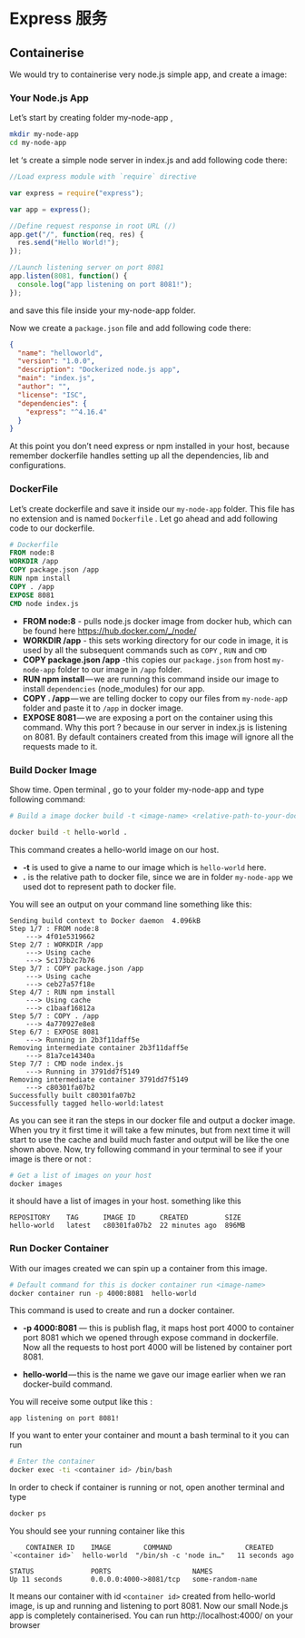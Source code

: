 # Express 服务

## Containerise

We would try to containerise very node.js simple app, and create a image:

### Your Node.js App

Let’s start by creating folder my-node-app ,

```bash
mkdir my-node-app
cd my-node-app
```

let ‘s create a simple node server in index.js and add following code there:

```js
//Load express module with `require` directive

var express = require("express");

var app = express();

//Define request response in root URL (/)
app.get("/", function(req, res) {
  res.send("Hello World!");
});

//Launch listening server on port 8081
app.listen(8081, function() {
  console.log("app listening on port 8081!");
});
```

and save this file inside your my-node-app folder.

Now we create a `package.json` file and add following code there:

```json
{
  "name": "helloworld",
  "version": "1.0.0",
  "description": "Dockerized node.js app",
  "main": "index.js",
  "author": "",
  "license": "ISC",
  "dependencies": {
    "express": "^4.16.4"
  }
}
```

At this point you don’t need express or npm installed in your host, because remember dockerfile handles setting up all the dependencies, lib and configurations.

### DockerFile

Let’s create dockerfile and save it inside our `my-node-app` folder. This file has no extension and is named `Dockerfile` . Let go ahead and add following code to our dockerfile.

```Dockerfile
# Dockerfile
FROM node:8
WORKDIR /app
COPY package.json /app
RUN npm install
COPY . /app
EXPOSE 8081
CMD node index.js
```

- **FROM node:8** - pulls node.js docker image from docker hub, which can be found here https://hub.docker.com/_/node/
- **WORKDIR /app** - this sets working directory for our code in image, it is used by all the subsequent commands such as `COPY` , `RUN` and `CMD`
- **COPY package.json /app** -this copies our `package.json` from host `my-node-app` folder to our image in `/app` folder.
- **RUN npm install** — we are running this command inside our image to install `dependencies` (node_modules) for our app.
- **COPY . /app** — we are telling docker to copy our files from `my-node-ap`p folder and paste it to `/app` in docker image.
- **EXPOSE 8081** — we are exposing a port on the container using this command. Why this port ? because in our server in index.js is listening on 8081. By default containers created from this image will ignore all the requests made to it.

### Build Docker Image

Show time. Open terminal , go to your folder my-node-app and type following command:

```bash
# Build a image docker build -t <image-name> <relative-path-to-your-dockerfile>

docker build -t hello-world .
```

This command creates a hello-world image on our host.

- **-t** is used to give a name to our image which is `hello-world` here.
- **.** is the relative path to docker file, since we are in folder `my-node-app` we used dot to represent path to docker file.

You will see an output on your command line something like this:

```
Sending build context to Docker daemon  4.096kB
Step 1/7 : FROM node:8
    ---> 4f01e5319662
Step 2/7 : WORKDIR /app
    ---> Using cache
    ---> 5c173b2c7b76
Step 3/7 : COPY package.json /app
    ---> Using cache
    ---> ceb27a57f18e
Step 4/7 : RUN npm install
    ---> Using cache
    ---> c1baaf16812a
Step 5/7 : COPY . /app
    ---> 4a770927e8e8
Step 6/7 : EXPOSE 8081
    ---> Running in 2b3f11daff5e
Removing intermediate container 2b3f11daff5e
    ---> 81a7ce14340a
Step 7/7 : CMD node index.js
    ---> Running in 3791dd7f5149
Removing intermediate container 3791dd7f5149
    ---> c80301fa07b2
Successfully built c80301fa07b2
Successfully tagged hello-world:latest
```

As you can see it ran the steps in our docker file and output a docker image. When you try it first time it will take a few minutes, but from next time it will start to use the cache and build much faster and output will be like the one shown above. Now, try following command in your terminal to see if your image is there or not :

```bash
# Get a list of images on your host
docker images
```

it should have a list of images in your host. something like this

```
REPOSITORY    TAG      IMAGE ID      CREATED         SIZE
hello-world   latest   c80301fa07b2  22 minutes ago  896MB
```

### Run Docker Container

With our images created we can spin up a container from this image.

```bash
# Default command for this is docker container run <image-name>
docker container run -p 4000:8081  hello-world
```

This command is used to create and run a docker container.

- **-p 4000:8081** — this is publish flag, it maps host port 4000 to container port 8081 which we opened through expose command in dockerfile. Now all the requests to host port 4000 will be listened by container port 8081.

- **hello-world** — this is the name we gave our image earlier when we ran docker-build command.

You will receive some output like this :

```
app listening on port 8081!
```

If you want to enter your container and mount a bash terminal to it you can run

```bash
# Enter the container
docker exec -ti <container id> /bin/bash
```

In order to check if container is running or not, open another terminal and type

```bash
docker ps
```

You should see your running container like this

```
    CONTAINER ID    IMAGE        COMMAND                  CREATED
`<container id>`  hello-world  "/bin/sh -c 'node in…"   11 seconds ago

STATUS              PORTS                    NAMES
Up 11 seconds       0.0.0.0:4000->8081/tcp   some-random-name
```

It means our container with id `<container id>` created from hello-world image, is up and running and listening to port 8081.
Now our small Node.js app is completely containerised. You can run http://localhost:4000/ on your browser
